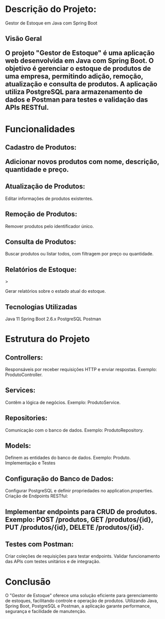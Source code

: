 <h1>Descrição do Projeto:</h1> 

Gestor de Estoque em Java com Spring Boot

<h2>Visão Geral

O projeto "Gestor de Estoque" é uma aplicação web desenvolvida em Java com Spring Boot. O objetivo é gerenciar o estoque de produtos de uma empresa, permitindo adição, remoção, atualização e consulta de produtos. A aplicação utiliza PostgreSQL para armazenamento de dados e Postman para testes e validação das APIs RESTful.

<h1>Funcionalidades</h1>
<h2>Cadastro de Produtos:</h>

Adicionar novos produtos com nome, descrição, quantidade e preço.

<h2>Atualização de Produtos:</h2>

Editar informações de produtos existentes.

<h2>Remoção de Produtos:</h2>

Remover produtos pelo identificador único.

<h2>Consulta de Produtos:</h2>

Buscar produtos ou listar todos, com filtragem por preço ou quantidade.

<h2>Relatórios de Estoque:</h2>>

Gerar relatórios sobre o estado atual do estoque.

<h2>Tecnologias Utilizadas</h2>

Java 11
Spring Boot 2.6.x
PostgreSQL
Postman

<h1>Estrutura do Projeto</h1>

<h2>Controllers:</h2>
Responsáveis por receber requisições HTTP e enviar respostas.
Exemplo: ProdutoController.

<h2>Services:</h2>
Contêm a lógica de negócios.
Exemplo: ProdutoService.

<h2>Repositories:</h2>
Comunicação com o banco de dados.
Exemplo: ProdutoRepository.

<h2>Models:</h2>
Definem as entidades do banco de dados.
Exemplo: Produto.
Implementação e Testes

<h2>Configuração do Banco de Dados:</h2>
Configurar PostgreSQL e definir propriedades no application.properties.
Criação de Endpoints RESTful:

<h2>Implementar endpoints para CRUD de produtos.
Exemplo: POST /produtos, GET /produtos/{id}, PUT /produtos/{id}, DELETE /produtos/{id}.

<h2>Testes com Postman:</h2>
Criar coleções de requisições para testar endpoints.
Validar funcionamento das APIs com testes unitários e de integração.
<h1>Conclusão</h1>
O "Gestor de Estoque" oferece uma solução eficiente para gerenciamento de estoques, facilitando controle e operação de produtos. Utilizando Java, Spring Boot, PostgreSQL e Postman, a aplicação garante performance, segurança e facilidade de manutenção.
